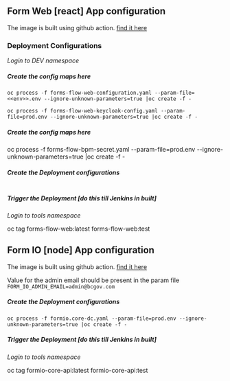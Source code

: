 ## Form Web [react] App configuration
The image is built using github action.  [find it here](/.github/workflows/form-web.yml)

### Deployment Configurations

_Login to DEV namespace_
 
##### Create the config maps here

```
oc process -f forms-flow-web-configuration.yaml --param-file=<<env>>.env --ignore-unknown-parameters=true |oc create -f -

oc process -f forms-flow-web-keycloak-config.yaml --param-file=prod.env --ignore-unknown-parameters=true |oc create -f -

```
##### Create the config maps here

oc process -f forms-flow-bpm-secret.yaml --param-file=prod.env --ignore-unknown-parameters=true |oc create -f -

##### Create the Deployment configurations

```oc process -f formio.web-dc.yaml --param-file=<<env>>.env --ignore-unknown-parameters=true  | oc create -f -
```

##### Trigger the Deployment [do this till Jenkins in built]
_Login to tools namespace_

oc tag forms-flow-web:latest forms-flow-web:test


## Form IO [node] App configuration
The image is built using github action.  [find it here](/.github/workflows/form-core-deploy-dev.yml)

Value for the admin email should be present in the param file
``FORM_IO_ADMIN_EMAIL=admin@bcgov.com``

##### Create the Deployment configurations

```
oc process -f formio.core-dc.yaml --param-file=prod.env --ignore-unknown-parameters=true |oc create -f -
```

##### Trigger the Deployment [do this till Jenkins in built]
_Login to tools namespace_

oc tag formio-core-api:latest formio-core-api:test
